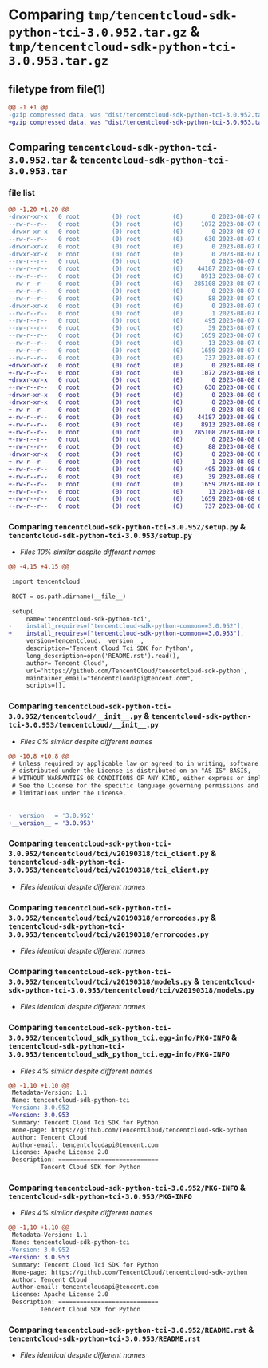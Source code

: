 # Comparing `tmp/tencentcloud-sdk-python-tci-3.0.952.tar.gz` & `tmp/tencentcloud-sdk-python-tci-3.0.953.tar.gz`

## filetype from file(1)

```diff
@@ -1 +1 @@
-gzip compressed data, was "dist/tencentcloud-sdk-python-tci-3.0.952.tar", last modified: Mon Aug  7 09:03:09 2023, max compression
+gzip compressed data, was "dist/tencentcloud-sdk-python-tci-3.0.953.tar", last modified: Tue Aug  8 00:33:03 2023, max compression
```

## Comparing `tencentcloud-sdk-python-tci-3.0.952.tar` & `tencentcloud-sdk-python-tci-3.0.953.tar`

### file list

```diff
@@ -1,20 +1,20 @@
-drwxr-xr-x   0 root         (0) root         (0)        0 2023-08-07 09:03:09.000000 tencentcloud-sdk-python-tci-3.0.952/
--rw-r--r--   0 root         (0) root         (0)     1072 2023-08-07 09:03:09.000000 tencentcloud-sdk-python-tci-3.0.952/setup.py
-drwxr-xr-x   0 root         (0) root         (0)        0 2023-08-07 09:03:09.000000 tencentcloud-sdk-python-tci-3.0.952/tencentcloud/
--rw-r--r--   0 root         (0) root         (0)      630 2023-08-07 09:03:09.000000 tencentcloud-sdk-python-tci-3.0.952/tencentcloud/__init__.py
-drwxr-xr-x   0 root         (0) root         (0)        0 2023-08-07 09:03:09.000000 tencentcloud-sdk-python-tci-3.0.952/tencentcloud/tci/
-drwxr-xr-x   0 root         (0) root         (0)        0 2023-08-07 09:03:09.000000 tencentcloud-sdk-python-tci-3.0.952/tencentcloud/tci/v20190318/
--rw-r--r--   0 root         (0) root         (0)        0 2023-08-07 09:03:09.000000 tencentcloud-sdk-python-tci-3.0.952/tencentcloud/tci/v20190318/__init__.py
--rw-r--r--   0 root         (0) root         (0)    44187 2023-08-07 09:03:09.000000 tencentcloud-sdk-python-tci-3.0.952/tencentcloud/tci/v20190318/tci_client.py
--rw-r--r--   0 root         (0) root         (0)     8913 2023-08-07 09:03:09.000000 tencentcloud-sdk-python-tci-3.0.952/tencentcloud/tci/v20190318/errorcodes.py
--rw-r--r--   0 root         (0) root         (0)   285108 2023-08-07 09:03:09.000000 tencentcloud-sdk-python-tci-3.0.952/tencentcloud/tci/v20190318/models.py
--rw-r--r--   0 root         (0) root         (0)        0 2023-08-07 09:03:09.000000 tencentcloud-sdk-python-tci-3.0.952/tencentcloud/tci/__init__.py
--rw-r--r--   0 root         (0) root         (0)       88 2023-08-07 09:03:09.000000 tencentcloud-sdk-python-tci-3.0.952/setup.cfg
-drwxr-xr-x   0 root         (0) root         (0)        0 2023-08-07 09:03:09.000000 tencentcloud-sdk-python-tci-3.0.952/tencentcloud_sdk_python_tci.egg-info/
--rw-r--r--   0 root         (0) root         (0)        1 2023-08-07 09:03:09.000000 tencentcloud-sdk-python-tci-3.0.952/tencentcloud_sdk_python_tci.egg-info/dependency_links.txt
--rw-r--r--   0 root         (0) root         (0)      495 2023-08-07 09:03:09.000000 tencentcloud-sdk-python-tci-3.0.952/tencentcloud_sdk_python_tci.egg-info/SOURCES.txt
--rw-r--r--   0 root         (0) root         (0)       39 2023-08-07 09:03:09.000000 tencentcloud-sdk-python-tci-3.0.952/tencentcloud_sdk_python_tci.egg-info/requires.txt
--rw-r--r--   0 root         (0) root         (0)     1659 2023-08-07 09:03:09.000000 tencentcloud-sdk-python-tci-3.0.952/tencentcloud_sdk_python_tci.egg-info/PKG-INFO
--rw-r--r--   0 root         (0) root         (0)       13 2023-08-07 09:03:09.000000 tencentcloud-sdk-python-tci-3.0.952/tencentcloud_sdk_python_tci.egg-info/top_level.txt
--rw-r--r--   0 root         (0) root         (0)     1659 2023-08-07 09:03:09.000000 tencentcloud-sdk-python-tci-3.0.952/PKG-INFO
--rw-r--r--   0 root         (0) root         (0)      737 2023-08-07 09:03:09.000000 tencentcloud-sdk-python-tci-3.0.952/README.rst
+drwxr-xr-x   0 root         (0) root         (0)        0 2023-08-08 00:33:03.000000 tencentcloud-sdk-python-tci-3.0.953/
+-rw-r--r--   0 root         (0) root         (0)     1072 2023-08-08 00:33:03.000000 tencentcloud-sdk-python-tci-3.0.953/setup.py
+drwxr-xr-x   0 root         (0) root         (0)        0 2023-08-08 00:33:03.000000 tencentcloud-sdk-python-tci-3.0.953/tencentcloud/
+-rw-r--r--   0 root         (0) root         (0)      630 2023-08-08 00:33:03.000000 tencentcloud-sdk-python-tci-3.0.953/tencentcloud/__init__.py
+drwxr-xr-x   0 root         (0) root         (0)        0 2023-08-08 00:33:03.000000 tencentcloud-sdk-python-tci-3.0.953/tencentcloud/tci/
+drwxr-xr-x   0 root         (0) root         (0)        0 2023-08-08 00:33:03.000000 tencentcloud-sdk-python-tci-3.0.953/tencentcloud/tci/v20190318/
+-rw-r--r--   0 root         (0) root         (0)        0 2023-08-08 00:33:03.000000 tencentcloud-sdk-python-tci-3.0.953/tencentcloud/tci/v20190318/__init__.py
+-rw-r--r--   0 root         (0) root         (0)    44187 2023-08-08 00:33:03.000000 tencentcloud-sdk-python-tci-3.0.953/tencentcloud/tci/v20190318/tci_client.py
+-rw-r--r--   0 root         (0) root         (0)     8913 2023-08-08 00:33:03.000000 tencentcloud-sdk-python-tci-3.0.953/tencentcloud/tci/v20190318/errorcodes.py
+-rw-r--r--   0 root         (0) root         (0)   285108 2023-08-08 00:33:03.000000 tencentcloud-sdk-python-tci-3.0.953/tencentcloud/tci/v20190318/models.py
+-rw-r--r--   0 root         (0) root         (0)        0 2023-08-08 00:33:03.000000 tencentcloud-sdk-python-tci-3.0.953/tencentcloud/tci/__init__.py
+-rw-r--r--   0 root         (0) root         (0)       88 2023-08-08 00:33:03.000000 tencentcloud-sdk-python-tci-3.0.953/setup.cfg
+drwxr-xr-x   0 root         (0) root         (0)        0 2023-08-08 00:33:03.000000 tencentcloud-sdk-python-tci-3.0.953/tencentcloud_sdk_python_tci.egg-info/
+-rw-r--r--   0 root         (0) root         (0)        1 2023-08-08 00:33:03.000000 tencentcloud-sdk-python-tci-3.0.953/tencentcloud_sdk_python_tci.egg-info/dependency_links.txt
+-rw-r--r--   0 root         (0) root         (0)      495 2023-08-08 00:33:03.000000 tencentcloud-sdk-python-tci-3.0.953/tencentcloud_sdk_python_tci.egg-info/SOURCES.txt
+-rw-r--r--   0 root         (0) root         (0)       39 2023-08-08 00:33:03.000000 tencentcloud-sdk-python-tci-3.0.953/tencentcloud_sdk_python_tci.egg-info/requires.txt
+-rw-r--r--   0 root         (0) root         (0)     1659 2023-08-08 00:33:03.000000 tencentcloud-sdk-python-tci-3.0.953/tencentcloud_sdk_python_tci.egg-info/PKG-INFO
+-rw-r--r--   0 root         (0) root         (0)       13 2023-08-08 00:33:03.000000 tencentcloud-sdk-python-tci-3.0.953/tencentcloud_sdk_python_tci.egg-info/top_level.txt
+-rw-r--r--   0 root         (0) root         (0)     1659 2023-08-08 00:33:03.000000 tencentcloud-sdk-python-tci-3.0.953/PKG-INFO
+-rw-r--r--   0 root         (0) root         (0)      737 2023-08-08 00:33:03.000000 tencentcloud-sdk-python-tci-3.0.953/README.rst
```

### Comparing `tencentcloud-sdk-python-tci-3.0.952/setup.py` & `tencentcloud-sdk-python-tci-3.0.953/setup.py`

 * *Files 10% similar despite different names*

```diff
@@ -4,15 +4,15 @@
 
 import tencentcloud
 
 ROOT = os.path.dirname(__file__)
 
 setup(
     name='tencentcloud-sdk-python-tci',
-    install_requires=["tencentcloud-sdk-python-common==3.0.952"],
+    install_requires=["tencentcloud-sdk-python-common==3.0.953"],
     version=tencentcloud.__version__,
     description='Tencent Cloud Tci SDK for Python',
     long_description=open('README.rst').read(),
     author='Tencent Cloud',
     url='https://github.com/TencentCloud/tencentcloud-sdk-python',
     maintainer_email="tencentcloudapi@tencent.com",
     scripts=[],
```

### Comparing `tencentcloud-sdk-python-tci-3.0.952/tencentcloud/__init__.py` & `tencentcloud-sdk-python-tci-3.0.953/tencentcloud/__init__.py`

 * *Files 0% similar despite different names*

```diff
@@ -10,8 +10,8 @@
 # Unless required by applicable law or agreed to in writing, software
 # distributed under the License is distributed on an "AS IS" BASIS,
 # WITHOUT WARRANTIES OR CONDITIONS OF ANY KIND, either express or implied.
 # See the License for the specific language governing permissions and
 # limitations under the License.
 
 
-__version__ = '3.0.952'
+__version__ = '3.0.953'
```

### Comparing `tencentcloud-sdk-python-tci-3.0.952/tencentcloud/tci/v20190318/tci_client.py` & `tencentcloud-sdk-python-tci-3.0.953/tencentcloud/tci/v20190318/tci_client.py`

 * *Files identical despite different names*

### Comparing `tencentcloud-sdk-python-tci-3.0.952/tencentcloud/tci/v20190318/errorcodes.py` & `tencentcloud-sdk-python-tci-3.0.953/tencentcloud/tci/v20190318/errorcodes.py`

 * *Files identical despite different names*

### Comparing `tencentcloud-sdk-python-tci-3.0.952/tencentcloud/tci/v20190318/models.py` & `tencentcloud-sdk-python-tci-3.0.953/tencentcloud/tci/v20190318/models.py`

 * *Files identical despite different names*

### Comparing `tencentcloud-sdk-python-tci-3.0.952/tencentcloud_sdk_python_tci.egg-info/PKG-INFO` & `tencentcloud-sdk-python-tci-3.0.953/tencentcloud_sdk_python_tci.egg-info/PKG-INFO`

 * *Files 4% similar despite different names*

```diff
@@ -1,10 +1,10 @@
 Metadata-Version: 1.1
 Name: tencentcloud-sdk-python-tci
-Version: 3.0.952
+Version: 3.0.953
 Summary: Tencent Cloud Tci SDK for Python
 Home-page: https://github.com/TencentCloud/tencentcloud-sdk-python
 Author: Tencent Cloud
 Author-email: tencentcloudapi@tencent.com
 License: Apache License 2.0
 Description: ============================
         Tencent Cloud SDK for Python
```

### Comparing `tencentcloud-sdk-python-tci-3.0.952/PKG-INFO` & `tencentcloud-sdk-python-tci-3.0.953/PKG-INFO`

 * *Files 4% similar despite different names*

```diff
@@ -1,10 +1,10 @@
 Metadata-Version: 1.1
 Name: tencentcloud-sdk-python-tci
-Version: 3.0.952
+Version: 3.0.953
 Summary: Tencent Cloud Tci SDK for Python
 Home-page: https://github.com/TencentCloud/tencentcloud-sdk-python
 Author: Tencent Cloud
 Author-email: tencentcloudapi@tencent.com
 License: Apache License 2.0
 Description: ============================
         Tencent Cloud SDK for Python
```

### Comparing `tencentcloud-sdk-python-tci-3.0.952/README.rst` & `tencentcloud-sdk-python-tci-3.0.953/README.rst`

 * *Files identical despite different names*

